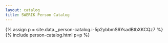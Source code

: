 ```yaml
---
layout: catalog
title: SWERIK Person Catalog
---
```

{% assign p = site.data._person-catalog.i-5p2ybbmS6YsadBtbXKCQz7 %}
{% include person-catalog.html p=p %}

